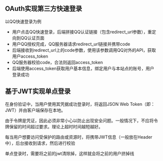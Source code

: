 

## OAuth实现第三方快速登录
以QQ快速登录为例

* 用户点击QQ快速登录，后端拼接QQ认证链接（包含redirect_url参数），重定向到QQ认证页面
* 用户QQ授权完成，QQ服务器请求redirect_url链接并携带code
* 后端接收到redirect_url上的code参数，使用该参数调用QQ对外的API，获取用户access_token
* QQ服务器校验code，合法则返回access_token
* 后端使用access_token获取用户基本信息，绑定用户与本站点的账号，用户登录成功

## 基于JWT实现单点登录

在身份验证中，当用户使用其凭据成功登录时，将返回JSON Web Token（即：JWT）并由客户端保存在本地。

由于令牌是凭证，因此必须非常小心以防止出现安全问题。一般情况下，不应将令牌保留的时间超过要求。理论上超时时间越短越好。

每当用户想要访问受保护的路由或资源时，将携带JWT信息（一般放在Header中），后台接收到请求，然后进行校验

单点登录时，需要将之前的jwt清除掉，这样就会将之前的用户挤掉线
